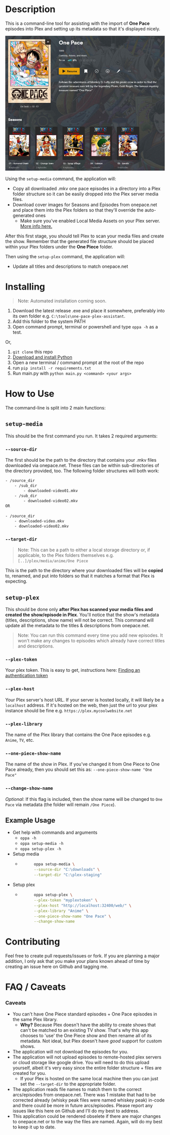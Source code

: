 # Description
This is a command-line tool for assisting with the import of **One Pace** episodes into Plex and setting up its metadata so that it's displayed nicely.

![One Pace library screenshot](/docs/images/one-pace-library-01.png)

Using the `setup-media` command, the application will:
- Copy all downloaded .mkv one pace episodes in a directory into a Plex folder structure so it can be easily dropped into the Plex server media files.
- Download cover images for Seasons and Episodes from onepace.net and place them into the Plex folders so that they'll override the auto-generated ones
    - Make sure you've enabled Local Media Assets on your Plex server. [More info here.](https://support.plex.tv/articles/200220677-local-media-assets-movies/)

After this first stage, you should tell Plex to scan your media files and create the show. Remember that the generated file structure should be placed within your Plex folders under the **One Piece** folder.

Then using the `setup-plex` command, the application will:
- Update all titles and descriptions to match onepace.net

# Installing
> Note: Automated installation coming soon.
1. Download the latest release .exe and place it somewhere, preferably into its own folder e.g. `C:\tools\one-pace-plex-assistant`.
2. Add this folder to the system PATH
3. Open command prompt, terminal or powershell and type `oppa -h` as a test.

Or,

1. `git clone` this repo
1. [Download and install Python](https://www.python.org/downloads/)
1. Open a new terminal / command prompt at the root of the repo
1. run `pip install -r requirements.txt`
1. Run main.py with `python main.py <command> <your args>`

# How to Use
The command-line is split into 2 main functions: 

## `setup-media` 
This should be the first command you run. It takes 2 required arguments: 

### `--source-dir` 
The first should be the path to the directory that contains your .mkv files downloaded via onepace.net. These files can be within sub-directories of the directory provided, too. The following folder structures will both work:
```
- /source_dir
    - /sub_dir
        - downloaded-video01.mkv
    - /sub_dir
        - downloaded-video02.mkv
OR

- /source_dir
    - downloaded-video.mkv
    - downloaded-video02.mkv
```

### `--target-dir`
> Note: This can be a path to either a local storage directory or, if applicable, to the Plex folders themselves e.g. `[..]/plex/media/anime/One Piece`

This is the path to the directory where your downloaded files will be **copied** to, renamed, and put into folders so that it matches a format that Plex is expecting. 

## `setup-plex`
This should be done only **after Plex has scanned your media files and created the show/episode in Plex**. You'll notice that the show's metadata (titles, descriptions, show name) will not be correct. This command will update all the metadata to the titles & descriptions from onepace.net.

> Note: You can run this command every time you add new episodes. It won't make any changes to episodes which already have correct titles and descriptions.

### `--plex-token`
Your plex token. This is easy to get, instructions here: [Finding an authentication token](https://support.plex.tv/articles/204059436-finding-an-authentication-token-x-plex-token/)

### `--plex-host`
Your Plex server's host URL. If your server is hosted locally, it will likely be a `localhost` address. If it's hosted on the web, then just the url to your plex instance should be fine e.g. `https://plex.mycoolwebsite.net`

### `--plex-library`
The name of the Plex library that contains the One Pace episodes e.g. `Anime`, `TV`, etc.

### `--one-piece-show-name`
The name of the show in Plex. If you've changed it from One Piece to One Pace already, then you should set this as: `--one-piece-show-name "One Pace"`

### `--change-show-name`
*Optional*: If this flag is included, then the show name will be changed to `One Pace` via metadata (the folder will remain `/One Piece`).

## Example Usage
- Get help with commands and arguments
    - `oppa -h`
    - `oppa setup-media -h`
    - `oppa setup-plex -h`
- Setup media
    - ```bash
            oppa setup-media \
            --source-dir "C:\downloads" \
            --target-dir "C:\plex-staging"
      ```
- Setup plex
    - ```bash
            oppa setup-plex \
            --plex-token "myplextoken" \
            --plex-host "http://localhost:32400/web/" \
            --plex-library "Anime" \
            --one-piece-show-name "One Pace" \
            --change-show-name
      ```

# Contributing
Feel free to create pull requests/issues or fork. If you are planning a major addition, I only ask that you make your plans known ahead of time by creating an issue here on Github and tagging me.

# FAQ / Caveats
### Caveats
- You can't have One Piece standard episodes + One Pace episodes in the same Plex library.
    - **Why?** Because Plex doesn't have the ability to create shows that can't be matched to an existing TV show. That's why this app chooses to 'use' the One Piece show and then rename all of its metadata. Not ideal, but Plex doesn't have *good* support for custom shows.
- The application will not download the episodes for you. 
- The application will not upload episodes to remote-hosted plex servers or cloud storage like google drive. You will need to do this upload yourself, albeit it's very easy since the entire folder structure + files are created for you.
    - If your Plex is hosted on the same local machine then you can just set the `--target-dir` to the appropriate folder.
- The application reads file names to match them to the correct arcs/episodes from onepace.net. There was 1 mistake that had to be corrected already (whisky peak files were named whiskey peak) in-code and there could be more in future arcs/episodes. Please report any issues like this here on Github and I'll do my best to address.
- This application could be rendered obselete if there are major changes to onepace.net or to the way the files are named. Again, will do my best to keep it up to date.
